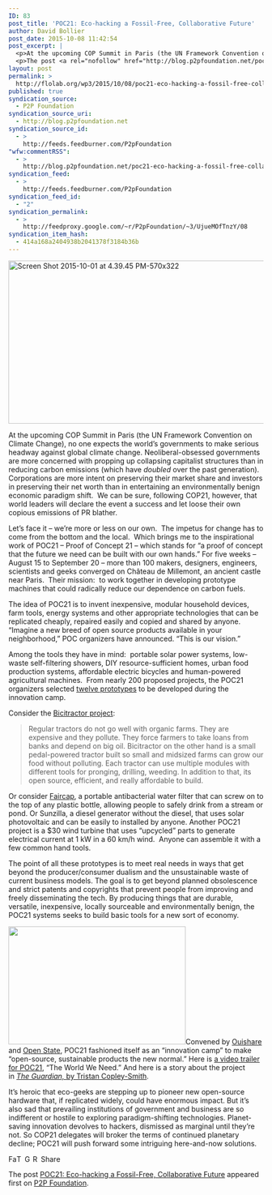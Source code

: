 ```yaml
---
ID: 83
post_title: 'POC21: Eco-hacking a Fossil-Free, Collaborative Future'
author: David Bollier
post_date: 2015-10-08 11:42:54
post_excerpt: |
  <p>At the upcoming COP Summit in Paris (the UN Framework Convention on Climate Change), no one expects the world&rsquo;s governments to make serious headway against global climate change. Neoliberal-obsessed governments are more concerned with propping up collapsing capitalist structures than in reducing carbon emissions (which have doubled over the past generation).&nbsp; Corporations are more intent [&hellip;]</p>
  <p>The post <a rel="nofollow" href="http://blog.p2pfoundation.net/poc21-eco-hacking-a-fossil-free-collaborative-future/2015/10/08">POC21: Eco-hacking a Fossil-Free, Collaborative Future</a> appeared first on <a rel="nofollow" href="http://blog.p2pfoundation.net/">P2P Foundation</a>.</p>
layout: post
permalink: >
  http://flolab.org/wp3/2015/10/08/poc21-eco-hacking-a-fossil-free-collaborative-future/
published: true
syndication_source:
  - P2P Foundation
syndication_source_uri:
  - http://blog.p2pfoundation.net
syndication_source_id:
  - >
    http://feeds.feedburner.com/P2pFoundation
"wfw:commentRSS":
  - >
    http://blog.p2pfoundation.net/poc21-eco-hacking-a-fossil-free-collaborative-future/2015/10/08/feed
syndication_feed:
  - >
    http://feeds.feedburner.com/P2pFoundation
syndication_feed_id:
  - "2"
syndication_permalink:
  - >
    http://feedproxy.google.com/~r/P2pFoundation/~3/UjueMOfTnzY/08
syndication_item_hash:
  - 414a168a2404938b2041378f3184b36b
---
```

<img class="aligncenter size-full wp-image-52245" src="http://blog.p2pfoundation.net/wp-content/uploads/Screen-Shot-2015-10-01-at-4.39.45-PM-570x322.png" alt="Screen Shot 2015-10-01 at 4.39.45 PM-570x322" width="570" height="322" />
<div class="content">

At the upcoming COP Summit in Paris (the UN Framework Convention on Climate Change), no one expects the world’s governments to make serious headway against global climate change. Neoliberal-obsessed governments are more concerned with propping up collapsing capitalist structures than in reducing carbon emissions (which have <em>doubled </em>over the past generation).  Corporations are more intent on preserving their market share and investors in preserving their net worth than in entertaining an environmentally benign economic paradigm shift.  We can be sure, following COP21, however, that world leaders will declare the event a success and let loose their own copious emissions of PR blather.

Let’s face it – we’re more or less on our own.  The impetus for change has to come from the bottom and the local.  Which brings me to the inspirational work of POC21 – Proof of Concept 21 – which stands for “a proof of concept that the future we need can be built with our own hands.” For five weeks – August 15 to September 20 – more than 100 makers, designers, engineers, scientists and geeks converged on Château de Millemont, an ancient castle near Paris.  Their mission:  to work together in developing prototype machines that could radically reduce our dependence on carbon fuels.

The idea of POC21 is to invent inexpensive, modular household devices, farm tools, energy systems and other appropriate technologies that can be replicated cheaply, repaired easily and copied and shared by anyone. “Imagine a new breed of open source products available in your neighborhood,” POC organizers have announced. “This is our vision.”

Among the tools they have in mind:  portable solar power systems, low-waste self-filtering showers, DIY resource-sufficient homes, urban food production systems, affordable electric bicycles and human-powered agricultural machines.  From nearly 200 proposed projects, the POC21 organizers selected <a href="http://www.poc21.cc/12-projects">twelve prototypes</a> to be developed during the innovation camp.

Consider the <a href="http://www.mathieugrosche.com/#%21bicitractor/c1yxy">Bicitractor project</a>:
<blockquote>Regular tractors do not go well with organic farms. They are expensive and they pollute. They force farmers to take loans from banks and depend on big oil. Bicitractor on the other hand is a small pedal-powered tractor built so small and midsized farms can grow our food without polluting. Each tractor can use multiple modules with different tools for pronging, drilling, weeding. In addition to that, its open source, efficient, and really affordable to build.</blockquote>
Or consider <a href="http://www.faircap.org/">Faircap</a>, a portable antibacterial water filter that can screw on to the top of any plastic bottle, allowing people to safely drink from a stream or pond. Or Sunzilla, a diesel generator without the diesel, that uses solar photovoltaic and can be easily to installed by anyone. Another POC21 project is a $30 wind turbine that uses “upcycled” parts to generate electrical current at 1 kW in a 60 km/h wind.  Anyone can assemble it with a few common hand tools.

The point of all these prototypes is to meet real needs in ways that get beyond the producer/consumer dualism and the unsustainable waste of current business models. The goal is to get beyond planned obsolescence and strict patents and copyrights that prevent people from improving and freely disseminating the tech. By producing things that are durable, versatile, inexpensive, locally sourceable and environmentally benign, the POC21 systems seeks to build basic tools for a new sort of economy.

<span class="image-caption-container image-caption-container-"><img class="border caption alignright" title="The $30 DIY wind turbine" src="http://bollier.org/sites/default/files/resize/u6/Screen%20Shot%202015-10-01%20at%204.48.13%20PM-350x233.png" alt="" width="350" height="233" align="" /></span>Convened by <a href="http://www.ouishare.net/">Ouishare</a> and <a href="http://www.openstate.cc/">Open State</a>, POC21 fashioned itself as an “innovation camp” to make “open-source, sustainable products the new normal.” Here is <a href="https://vimeo.com/132919309">a video trailer for POC21</a>, “The World We Need.” And here is a story about the project in <a href="http://www.theguardian.com/sustainable-business/2015/sep/21/eco-geeks-hold-open-source-alternative-to-un-climate-talks"><em>The Guardian, </em>by Tristan Copley-Smith</a>.

It’s heroic that eco-geeks are stepping up to pioneer new open-source hardware that, if replicated widely, could have enormous impact. But it’s also sad that prevailing institutions of government and business are so indifferent or hostile to exploring paradigm-shifting technologies. Planet-saving innovation devolves to hackers, dismissed as marginal until they’re not. So COP21 delegates will broker the terms of continued planetary decline; POC21 will push forward some intriguing here-and-now solutions.

</div>
<a class="a2a_button_facebook" title="Facebook" href="http://www.addtoany.com/add_to/facebook?linkurl=http%3A%2F%2Fblog.p2pfoundation.net%2Fpoc21-eco-hacking-a-fossil-free-collaborative-future%2F2015%2F10%2F08&amp;linkname=POC21%3A%20Eco-hacking%20a%20Fossil-Free%2C%20Collaborative%20Future" rel="nofollow"><img src="http://blog.p2pfoundation.net/wp-content/plugins/add-to-any/icons/facebook.png" alt="Facebook" width="16" height="16" /></a><a class="a2a_button_twitter" title="Twitter" href="http://www.addtoany.com/add_to/twitter?linkurl=http%3A%2F%2Fblog.p2pfoundation.net%2Fpoc21-eco-hacking-a-fossil-free-collaborative-future%2F2015%2F10%2F08&amp;linkname=POC21%3A%20Eco-hacking%20a%20Fossil-Free%2C%20Collaborative%20Future" rel="nofollow"><img src="http://blog.p2pfoundation.net/wp-content/plugins/add-to-any/icons/twitter.png" alt="Twitter" width="16" height="16" /></a><a class="a2a_button_google_plus" title="Google+" href="http://www.addtoany.com/add_to/google_plus?linkurl=http%3A%2F%2Fblog.p2pfoundation.net%2Fpoc21-eco-hacking-a-fossil-free-collaborative-future%2F2015%2F10%2F08&amp;linkname=POC21%3A%20Eco-hacking%20a%20Fossil-Free%2C%20Collaborative%20Future" rel="nofollow"><img src="http://blog.p2pfoundation.net/wp-content/plugins/add-to-any/icons/google_plus.png" alt="Google+" width="16" height="16" /></a><a class="a2a_button_reddit" title="Reddit" href="http://www.addtoany.com/add_to/reddit?linkurl=http%3A%2F%2Fblog.p2pfoundation.net%2Fpoc21-eco-hacking-a-fossil-free-collaborative-future%2F2015%2F10%2F08&amp;linkname=POC21%3A%20Eco-hacking%20a%20Fossil-Free%2C%20Collaborative%20Future" rel="nofollow"><img src="http://blog.p2pfoundation.net/wp-content/plugins/add-to-any/icons/reddit.png" alt="Reddit" width="16" height="16" /></a><a id="wpa2a_16" class="a2a_dd a2a_target addtoany_share_save" href="https://www.addtoany.com/share_save#url=http%3A%2F%2Fblog.p2pfoundation.net%2Fpoc21-eco-hacking-a-fossil-free-collaborative-future%2F2015%2F10%2F08&amp;title=POC21%3A%20Eco-hacking%20a%20Fossil-Free%2C%20Collaborative%20Future"><img src="http://blog.p2pfoundation.net/wp-content/plugins/add-to-any/share_save_120_16.png" alt="Share" width="120" height="16" /></a>

The post <a href="http://blog.p2pfoundation.net/poc21-eco-hacking-a-fossil-free-collaborative-future/2015/10/08" rel="nofollow">POC21: Eco-hacking a Fossil-Free, Collaborative Future</a> appeared first on <a href="http://blog.p2pfoundation.net/" rel="nofollow">P2P Foundation</a>.
<div class="feedflare"><a href="http://feeds.feedburner.com/~ff/P2pFoundation?a=UjueMOfTnzY:KjwO3hwbxd0:7Q72WNTAKBA"><img src="http://feeds.feedburner.com/~ff/P2pFoundation?d=7Q72WNTAKBA" alt="" border="0" /></a> <a href="http://feeds.feedburner.com/~ff/P2pFoundation?a=UjueMOfTnzY:KjwO3hwbxd0:D7DqB2pKExk"><img src="http://feeds.feedburner.com/~ff/P2pFoundation?i=UjueMOfTnzY:KjwO3hwbxd0:D7DqB2pKExk" alt="" border="0" /></a> <a href="http://feeds.feedburner.com/~ff/P2pFoundation?a=UjueMOfTnzY:KjwO3hwbxd0:2mJPEYqXBVI"><img src="http://feeds.feedburner.com/~ff/P2pFoundation?d=2mJPEYqXBVI" alt="" border="0" /></a></div>
<img src="http://feeds.feedburner.com/~r/P2pFoundation/~4/UjueMOfTnzY" alt="" width="1" height="1" />